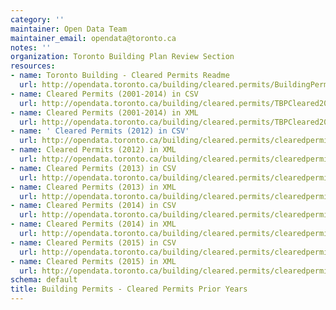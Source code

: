 ```yaml
---
category: ''
maintainer: Open Data Team
maintainer_email: opendata@toronto.ca
notes: ''
organization: Toronto Building Plan Review Section
resources:
- name: Toronto Building - Cleared Permits Readme
  url: http://opendata.toronto.ca/building/cleared.permits/BuildingPermitsClearedReadme.xls
- name: Cleared Permits (2001-2014) in CSV
  url: http://opendata.toronto.ca/building/cleared.permits/TBPCleared2001_2014_csv.zip
- name: Cleared Permits (2001-2014) in XML
  url: http://opendata.toronto.ca/building/cleared.permits/TBPCleared2001_2014.zip
- name: ' Cleared Permits (2012) in CSV'
  url: http://opendata.toronto.ca/building/cleared.permits/clearedpermits2012_csv.zip
- name: Cleared Permits (2012) in XML
  url: http://opendata.toronto.ca/building/cleared.permits/clearedpermits2012.zip
- name: Cleared Permits (2013) in CSV
  url: http://opendata.toronto.ca/building/cleared.permits/clearedpermits2013_csv.zip
- name: Cleared Permits (2013) in XML
  url: http://opendata.toronto.ca/building/cleared.permits/clearedpermits2013.zip
- name: Cleared Permits (2014) in CSV
  url: http://opendata.toronto.ca/building/cleared.permits/clearedpermits2014_csv.zip
- name: Cleared Permits (2014) in XML
  url: http://opendata.toronto.ca/building/cleared.permits/clearedpermits2014.zip
- name: Cleared Permits (2015) in CSV
  url: http://opendata.toronto.ca/building/cleared.permits/clearedpermits2015_csv.zip
- name: Cleared Permits (2015) in XML
  url: http://opendata.toronto.ca/building/cleared.permits/clearedpermits2015.zip
schema: default
title: Building Permits - Cleared Permits Prior Years
---
```

